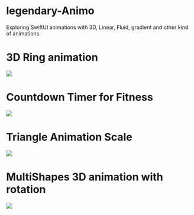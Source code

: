 # legendary-Animo
Exploring SwiftUI animations with 3D, Linear, Fluid, gradient and other kind of animations. 

# 3D Ring animation 

![](https://github.com/iAmVishal16/legendary-Animo/blob/main/Simulator_Screen_Recording_-_iPhone_14_Pro_-_2023-04-04_at_11_31_56_AdobeExpress.gif)

# Countdown Timer for Fitness

![](https://github.com/iAmVishal16/legendary-Animo/blob/main/Simulator_Screen_Recording_-_iPhone_14_Pro_-_2023-04-04_at_11_46_29_AdobeExpress.gif)

# Triangle Animation Scale
![](https://github.com/iAmVishal16/legendary-Animo/blob/main/Screen_Recording_2023-04-08_at_3_59_03_PM_AdobeExpress.gif)

# MultiShapes 3D animation with rotation
![](https://github.com/iAmVishal16/legendary-Animo/blob/main/Simulator_Screen_Recording_-_iPhone_14_-_2023-04-11_at_15_04_16_AdobeExpress.gif)
